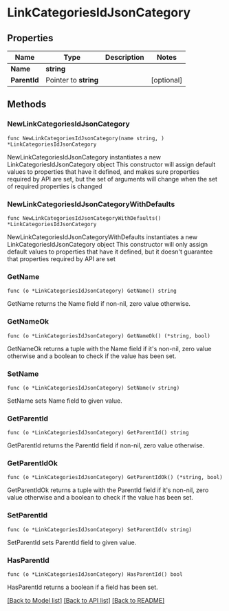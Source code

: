 # LinkCategoriesIdJsonCategory

## Properties

Name | Type | Description | Notes
------------ | ------------- | ------------- | -------------
**Name** | **string** |  | 
**ParentId** | Pointer to **string** |  | [optional] 

## Methods

### NewLinkCategoriesIdJsonCategory

`func NewLinkCategoriesIdJsonCategory(name string, ) *LinkCategoriesIdJsonCategory`

NewLinkCategoriesIdJsonCategory instantiates a new LinkCategoriesIdJsonCategory object
This constructor will assign default values to properties that have it defined,
and makes sure properties required by API are set, but the set of arguments
will change when the set of required properties is changed

### NewLinkCategoriesIdJsonCategoryWithDefaults

`func NewLinkCategoriesIdJsonCategoryWithDefaults() *LinkCategoriesIdJsonCategory`

NewLinkCategoriesIdJsonCategoryWithDefaults instantiates a new LinkCategoriesIdJsonCategory object
This constructor will only assign default values to properties that have it defined,
but it doesn't guarantee that properties required by API are set

### GetName

`func (o *LinkCategoriesIdJsonCategory) GetName() string`

GetName returns the Name field if non-nil, zero value otherwise.

### GetNameOk

`func (o *LinkCategoriesIdJsonCategory) GetNameOk() (*string, bool)`

GetNameOk returns a tuple with the Name field if it's non-nil, zero value otherwise
and a boolean to check if the value has been set.

### SetName

`func (o *LinkCategoriesIdJsonCategory) SetName(v string)`

SetName sets Name field to given value.


### GetParentId

`func (o *LinkCategoriesIdJsonCategory) GetParentId() string`

GetParentId returns the ParentId field if non-nil, zero value otherwise.

### GetParentIdOk

`func (o *LinkCategoriesIdJsonCategory) GetParentIdOk() (*string, bool)`

GetParentIdOk returns a tuple with the ParentId field if it's non-nil, zero value otherwise
and a boolean to check if the value has been set.

### SetParentId

`func (o *LinkCategoriesIdJsonCategory) SetParentId(v string)`

SetParentId sets ParentId field to given value.

### HasParentId

`func (o *LinkCategoriesIdJsonCategory) HasParentId() bool`

HasParentId returns a boolean if a field has been set.


[[Back to Model list]](../README.md#documentation-for-models) [[Back to API list]](../README.md#documentation-for-api-endpoints) [[Back to README]](../README.md)


